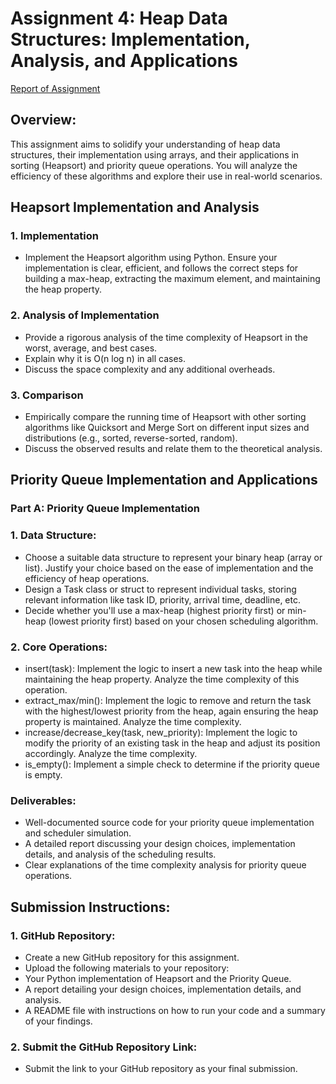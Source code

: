 # Assignment 4: Heap Data Structures: Implementation, Analysis, and Applications

[Report of Assignment](/Report.md)

## Overview:
This assignment aims to solidify your understanding of heap data structures, their implementation using
arrays, and their applications in sorting (Heapsort) and priority queue operations. You will analyze the
efficiency of these algorithms and explore their use in real-world scenarios.

##  Heapsort Implementation and Analysis

### 1. Implementation
- Implement the Heapsort algorithm using Python. Ensure your implementation is clear, efficient, and follows
the correct steps for building a max-heap, extracting the maximum element, and maintaining the heap
property.


### 2. Analysis of Implementation
- Provide a rigorous analysis of the time complexity of Heapsort in the worst, average, and best cases.
- Explain why it is O(n log n) in all cases.
- Discuss the space complexity and any additional overheads.


### 3. Comparison
- Empirically compare the running time of Heapsort with other sorting algorithms like Quicksort and Merge
Sort on different input sizes and distributions (e.g., sorted, reverse-sorted, random).
- Discuss the observed results and relate them to the theoretical analysis.

## Priority Queue Implementation and Applications

### Part A: Priority Queue Implementation

### 1. Data Structure:
- Choose a suitable data structure to represent your binary heap (array or list). Justify your choice based on
the ease of implementation and the efficiency of heap operations.
- Design a Task class or struct to represent individual tasks, storing relevant information like task ID, priority,
arrival time, deadline, etc.
- Decide whether you'll use a max-heap (highest priority first) or min-heap (lowest priority first) based on
your chosen scheduling algorithm.

### 2. Core Operations:
- insert(task): Implement the logic to insert a new task into the heap while maintaining the heap property.
Analyze the time complexity of this operation.
- extract_max/min(): Implement the logic to remove and return the task with the highest/lowest priority
from the heap, again ensuring the heap property is maintained. Analyze the time complexity.
- increase/decrease_key(task, new_priority): Implement the logic to modify the priority of an existing task in
the heap and adjust its position accordingly. Analyze the time complexity.
- is_empty(): Implement a simple check to determine if the priority queue is empty.


### Deliverables:
- Well-documented source code for your priority queue implementation and scheduler simulation.
- A detailed report discussing your design choices, implementation details, and analysis of the scheduling
results.
- Clear explanations of the time complexity analysis for priority queue operations.


## Submission Instructions:
### 1. GitHub Repository:
- Create a new GitHub repository for this assignment.
- Upload the following materials to your repository:
- Your Python implementation of Heapsort and the Priority Queue.
- A report detailing your design choices, implementation details, and analysis.
- A README file with instructions on how to run your code and a summary of your findings.


### 2. Submit the GitHub Repository Link:
- Submit the link to your GitHub repository as your final submission.
